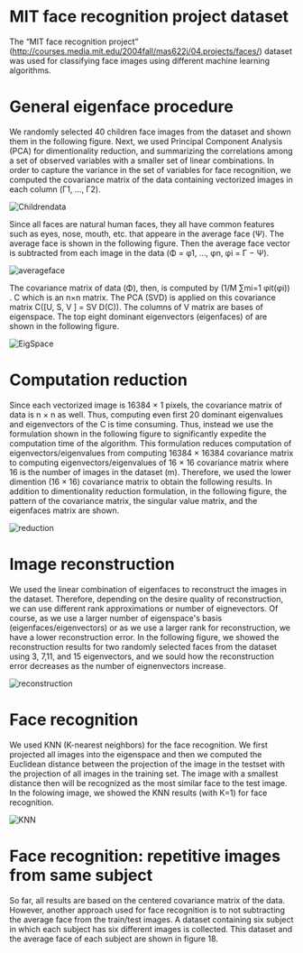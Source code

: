 # MIT face recognition project dataset
The “MIT face recognition project” (http://courses.media.mit.edu/2004fall/mas622j/04.projects/faces/) dataset was used for classifying face images using different machine learning algorithms.

# General eigenface procedure
We randomly selected 40 children face images from the dataset and shown them in the following figure. Next, we used Principal Component Analysis (PCA) for dimentionality reduction, and summarizing the correlations among a set of observed variables with a smaller set of linear combinations. In order to capture the variance in the set of variables for face recognition, we computed the covariance matrix of the data containing vectorized images in each column (Γ1, ..., Γ2).

![Childrendata](https://user-images.githubusercontent.com/43753085/104047465-4ee5bf80-51a7-11eb-8372-9b6b14363cdd.png)

Since all faces are natural human faces, they all have common features such as eyes, nose, mouth, etc. that appeare in the average face (Ψ). The average face is shown in the following figure. Then the average face vector is subtracted from each image in the data (Φ = φ1, ..., φn, φi = Γ − Ψ). 

![averageface](https://user-images.githubusercontent.com/43753085/104048518-f1eb0900-51a8-11eb-9ac7-b8bba5572104.png)

The covariance matrix of data (Φ), then, is computed by (1/M ∑mi=1 φit(φi)) . C which is an n×n matrix. The PCA (SVD) is applied on this covariance matrix C([U, S, V ] = SV D(C)). The columns of V matrix are bases of eigenspace. The top eight dominant eigenvectors (eigenfaces) of are shown in the following figure.

![EigSpace](https://user-images.githubusercontent.com/43753085/104048837-87869880-51a9-11eb-98e7-37639eb2e6ca.png)

# Computation reduction

Since each vectorized image is 16384 × 1 pixels, the covariance matrix of data is n × n as well. Thus, computing even first 20 dominant eigenvalues and eigenvectors of the C is time consuming. Thus, instead we use the formulation shown in the following figure to significantly expedite the computation time of the algorithm. This formulation reduces computation of eigenvectors/eigenvalues from computing 16384 × 16384 covariance matrix to computing eigenvectors/eigenvalues of 16 × 16 covariance matrix where 16 is the number of images in the dataset (m). Therefore, we used the lower dimention (16 × 16) covariance matrix to obtain the following results. In addition to dimentionality reduction formulation, in the following figure, the pattern of the covariance matrix, the singular value matrix, and the eigenfaces matrix are shown.

![reduction](https://user-images.githubusercontent.com/43753085/104049833-37103a80-51ab-11eb-91f7-8d2b90298e2a.png)

# Image reconstruction

We used the linear combination of eigenfaces to reconstruct the images in the dataset. Therefore, depending on the desire quality of reconstruction, we can use different rank approximations or number of eignevectors. Of course, as we use a larger number of eigenspace's basis (eigenfaces/eigenvectors) or as we use a larger rank for reconstruction, we have a lower reconstruction error. In the following figure, we showed the reconstruction results for two randomly selected faces from the dataset using 3, 7,11, and 15 eigenvectors, and we sould how the reconstruction error decreases as the number of eignenvectors increase.

![reconstruction](https://user-images.githubusercontent.com/43753085/104058584-92492980-51b9-11eb-9029-c21ec7ab7b83.png)

# Face recognition

We used KNN (K-nearest neighbors) for the face recognition. We first projected all images into the eigenspace and then we computed the Euclidean distance between the projection of the image in the testset with the projection of all images in the training set. The image with a smallest distance then will be recognized as the most similar face to the test image. In the folowing image, we showed the KNN results (with K=1) for face recognition.

![KNN](https://user-images.githubusercontent.com/43753085/104071170-363cd000-51ce-11eb-9e05-2b0734504bf7.png)

# Face recognition: repetitive images from same subject

So far, all results are based on the centered covariance matrix of the data. However, another approach used for face recognition is to not subtracting the average face from the train/test images. A dataset containing six subject in which each subject has six different images is collected. This dataset and the average face of each subject are shown in figure 18.







